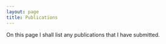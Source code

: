 ```yaml
---
layout: page
title: Publications
---
```


On this page I shall list any publications that I have submitted.
